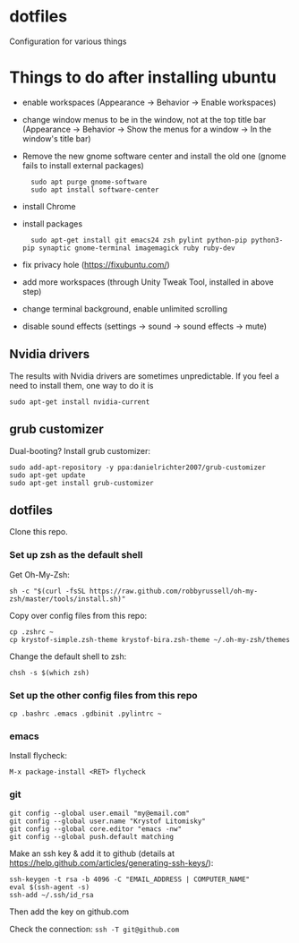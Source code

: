 # dotfiles
Configuration for various things



# Things to do after installing ubuntu

* enable workspaces
  (Appearance -> Behavior -> Enable workspaces)
* change window menus to be in the window, not at the top title bar
  (Appearance -> Behavior -> Show the menus for a window -> In the window's title bar)
* Remove the new gnome software center and install the old one
  (gnome fails to install external packages)

        sudo apt purge gnome-software
        sudo apt install software-center

* install Chrome
* install packages

        sudo apt-get install git emacs24 zsh pylint python-pip python3-pip synaptic gnome-terminal imagemagick ruby ruby-dev

* fix privacy hole (https://fixubuntu.com/)
* add more workspaces (through Unity Tweak Tool, installed in above step)
* change terminal background, enable unlimited scrolling
* disable sound effects (settings -> sound -> sound effects -> mute)


## Nvidia drivers

The results with Nvidia drivers are sometimes unpredictable.
If you feel a need to install them, one way to do it is

    sudo apt-get install nvidia-current


## grub customizer

Dual-booting? Install grub customizer:

    sudo add-apt-repository -y ppa:danielrichter2007/grub-customizer
    sudo apt-get update
    sudo apt-get install grub-customizer


## dotfiles

Clone this repo.

### Set up zsh as the default shell

Get Oh-My-Zsh:

    sh -c "$(curl -fsSL https://raw.github.com/robbyrussell/oh-my-zsh/master/tools/install.sh)"

Copy over config files from this repo:

    cp .zshrc ~
    cp krystof-simple.zsh-theme krystof-bira.zsh-theme ~/.oh-my-zsh/themes

Change the default shell to zsh:

    chsh -s $(which zsh)


### Set up the other config files from this repo

    cp .bashrc .emacs .gdbinit .pylintrc ~




### emacs

Install flycheck:

    M-x package-install <RET> flycheck


### git

    git config --global user.email "my@email.com"
    git config --global user.name "Krystof Litomisky"
    git config --global core.editor "emacs -nw"
    git config --global push.default matching

Make an ssh key & add it to github
(details at https://help.github.com/articles/generating-ssh-keys/):

    ssh-keygen -t rsa -b 4096 -C "EMAIL_ADDRESS | COMPUTER_NAME"
    eval $(ssh-agent -s)
    ssh-add ~/.ssh/id_rsa

Then add the key on github.com

Check the connection: `ssh -T git@github.com`
